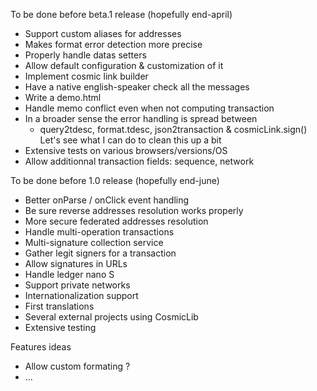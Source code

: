 To be done before beta.1 release (hopefully end-april)
* Support custom aliases for addresses
* Makes format error detection more precise
* Properly handle datas setters
* Allow default configuration & customization of it
* Implement cosmic link builder
* Have a native english-speaker check all the messages
* Write a demo.html
* Handle memo conflict even when not computing transaction
* In a broader sense the error handling is spread between
	- query2tdesc, format.tdesc, json2transaction & cosmicLink.sign()
	Let's see what I can do to clean this up a bit
* Extensive tests on various browsers/versions/OS
* Allow additionnal transaction fields: sequence, network


To be done before 1.0 release (hopefully end-june)
* Better onParse / onClick event handling
* Be sure reverse addresses resolution works properly
* More secure federated addresses resolution
* Handle multi-operation transactions
* Multi-signature collection service
* Gather legit signers for a transaction
* Allow signatures in URLs
* Handle ledger nano S
* Support private networks
* Internationalization support
* First translations
* Several external projects using CosmicLib
* Extensive testing

Features ideas
* Allow custom formating ?
* ...
